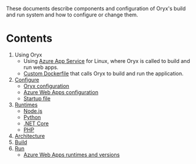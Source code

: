 These documents describe components and configuration of Oryx's build and run
system and how to configure or change them.

# Contents

1. Using Oryx
    * Using [Azure App Service](./hosts/appservice.md) for Linux, where Oryx is called to build and run web apps.
    * [Custom Dockerfile](./hosts/Dockerfile.md) that calls Oryx to build and run the application.
1. [Configure](./configuration.md)
    * [Oryx configuration](./configuration.md#oryx-configuration)
    * [Azure Web Apps configuration](./configuration.md#azure-web-apps-configuration)
    * [Startup file](./configuration.md#startup-file)
1. [Runtimes](./runtimes)
    * [Node.js](./runtimes/nodejs.md)
    * [Python](./runtimes/python.md)
    * [.NET Core](./runtimes/dotnetcore.md)
    * [PHP](./runtimes/php.md)
1. [Architecture](./architecture.md)
1. [Build](./base_images.md#build)
1. [Run](./base_images.md#run)
    * [Azure Web Apps runtimes and versions](./base_images.md#azure-web-apps-runtimes-and-versions)
